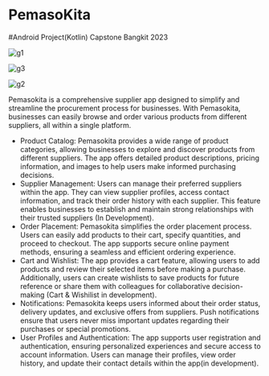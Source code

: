 # PemasoKita

#Android Project(Kotlin) Capstone Bangkit 2023

![g1](https://github.com/KaptenDia/md/assets/84517697/9b535295-6f4d-4f41-9947-a738782f9e1c)

![g3](https://github.com/KaptenDia/md/assets/84517697/f4822d02-c2b4-4660-8588-77cc12d87d53)

![g2](https://github.com/KaptenDia/md/assets/84517697/97a9cc11-dd0b-4390-8db2-34bbb231a9f8)

Pemasokita is a comprehensive supplier app designed to simplify and streamline the procurement process for businesses. With Pemasokita, 
businesses can easily browse and order various products from different suppliers, all within a single platform.
- Product Catalog: Pemasokita provides a wide range of product categories, allowing businesses to explore and discover products from different suppliers. 
The app offers detailed product descriptions, pricing information, and images to help users make informed purchasing decisions.
- Supplier Management: Users can manage their preferred suppliers within the app. They can view supplier profiles, access contact information, 
and track their order history with each supplier. This feature enables businesses to establish and maintain strong relationships with their trusted suppliers (In Development).
- Order Placement: Pemasokita simplifies the order placement process. Users can easily add products to their cart, specify quantities, and proceed to checkout. 
The app supports secure online payment methods, ensuring a seamless and efficient ordering experience.
- Cart and Wishlist: The app provides a cart feature, allowing users to add products and review their selected items before making a purchase. 
Additionally, users can create wishlists to save products for future reference or share them with colleagues for collaborative decision-making (Cart & Wishilist in development).
- Notifications: Pemasokita keeps users informed about their order status, delivery updates, and exclusive offers from suppliers. Push notifications ensure that users never miss important updates regarding their purchases or special promotions.
- User Profiles and Authentication: The app supports user registration and authentication, ensuring personalized experiences and secure access to account information. Users can manage their profiles, view order history, and update their contact details within the app(in development).

